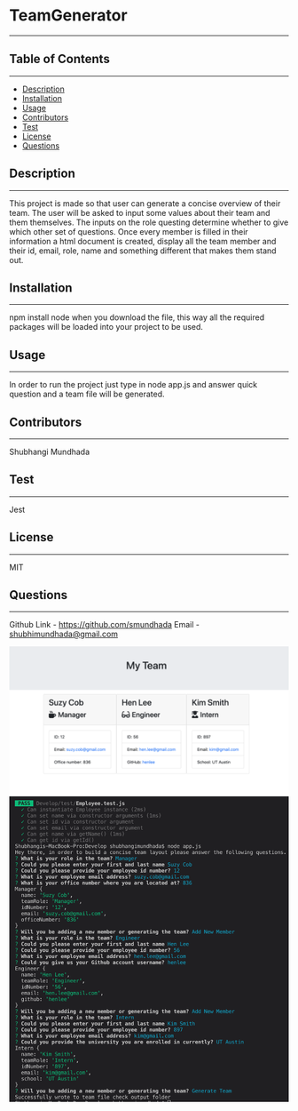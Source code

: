 # TeamGenerator
---

## Table of Contents
---
* [Description](#Description)
* [Installation](#Installation)
* [Usage](#Usage)
* [Contributors](#Contributors)
* [Test](#Test)
* [License](#License)
* [Questions](#Questions)



## Description
---
This project is made so that user can generate a concise overview of their team. The user will be asked to input some values about their team and them themselves. The inputs on the role questing determine whether to give which  other set of questions. Once every member is filled in their information a html document is created, display all the team member and their id, email, role, name and something different that makes them stand out. 

## Installation 
---
npm install node when you download the file, this way all the required packages will be loaded into your project to be used. 

## Usage 
---
In order to run the project just type in node app.js and answer quick question and a team file will be generated. 

## Contributors
---
Shubhangi Mundhada

## Test
---
Jest

## License
---
MIT

## Questions
---
Github Link - https://github.com/smundhada
Email - shubhimundhada@gmail.com

![alt text](Assets/shot2.png)
![alt text](Assets/shot.png)